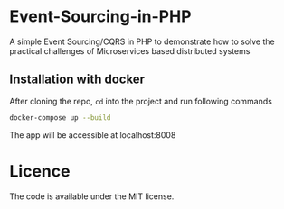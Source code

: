 # Event-Sourcing-in-PHP
A simple Event Sourcing/CQRS in PHP to demonstrate how to solve the practical challenges of Microservices based distributed systems
## Installation with docker

After cloning the repo, `cd` into the project and run following commands

```bash
docker-compose up --build
```
The app will be accessible at localhost:8008

# Licence

The code is available under the MIT license.